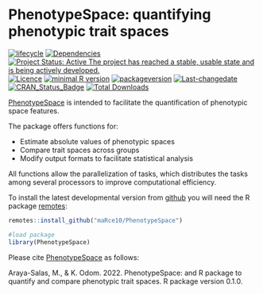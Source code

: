 PhenotypeSpace: quantifying phenotypic trait spaces
================

<!-- README.md is generated from README.Rmd. Please edit that file -->

[![lifecycle](https://img.shields.io/badge/lifecycle-maturing-brightgreen.svg)](https://lifecycle.r-lib.org/articles/stages.html)
[![Dependencies](https://tinyverse.netlify.com/badge/PhenotypeSpace)](https://cran.r-project.org/package=PhenotypeSpace)
[![Project Status: Active The project has reached a stable, usable state
and is being actively
developed.](https://www.repostatus.org/badges/latest/active.svg)](https://www.repostatus.org/#active)
[![Licence](https://img.shields.io/badge/licence-GPL--3-blue.svg)](https://www.gnu.org/licenses/gpl-3.0.en.html)
[![minimal R
version](https://img.shields.io/badge/R%3E%3D-%3E=%204.0.0-6666ff.svg)](https://cran.r-project.org/)
[![packageversion](https://img.shields.io/badge/Package%20version-0.1.0-orange.svg?style=flat-square)](commits/develop)
[![Last-changedate](https://img.shields.io/badge/last%20change-2022--06--30-yellowgreen.svg)](/commits/master)
[![CRAN_Status_Badge](https://www.r-pkg.org/badges/version/PhenotypeSpace)](https://cran.r-project.org/package=PhenotypeSpace)
[![Total
Downloads](https://cranlogs.r-pkg.org/badges/grand-total/PhenotypeSpace)](https://cranlogs.r-pkg.org/badges/grand-total/PhenotypeSpace)

[PhenotypeSpace](https://github.com/maRce10/PhenotypeSpace) is intended
to facilitate the quantification of phenotypic space features.

The package offers functions for:

-   Estimate absolute values of phenotypic spaces
-   Compare trait spaces across groups
-   Modify output formats to facilitate statistical analysis

All functions allow the parallelization of tasks, which distributes the
tasks among several processors to improve computational efficiency.

To install the latest developmental version from
[github](https://github.com/) you will need the R package
[remotes](https://cran.r-project.org/package=remotes):

``` r
remotes::install_github("maRce10/PhenotypeSpace")

#load package
library(PhenotypeSpace)
```

Please cite [PhenotypeSpace](https://github.com/maRce10/PhenotypeSpace)
as follows:

Araya-Salas, M., & K. Odom. 2022. PhenotypeSpace: and R package to
quantify and compare phenotypic trait spaces. R package version 0.1.0.
